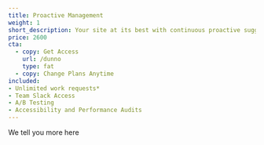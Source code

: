 ```yaml
---
title: Proactive Management
weight: 1
short_description: Your site at its best with continuous proactive suggestions for enhancements
price: 2600
cta:
  - copy: Get Access
    url: /dunno
    type: fat
  - copy: Change Plans Anytime
included:
- Unlimited work requests*
- Team Slack Access
- A/B Testing
- Accessibility and Performance Audits
---
```


We tell you more here